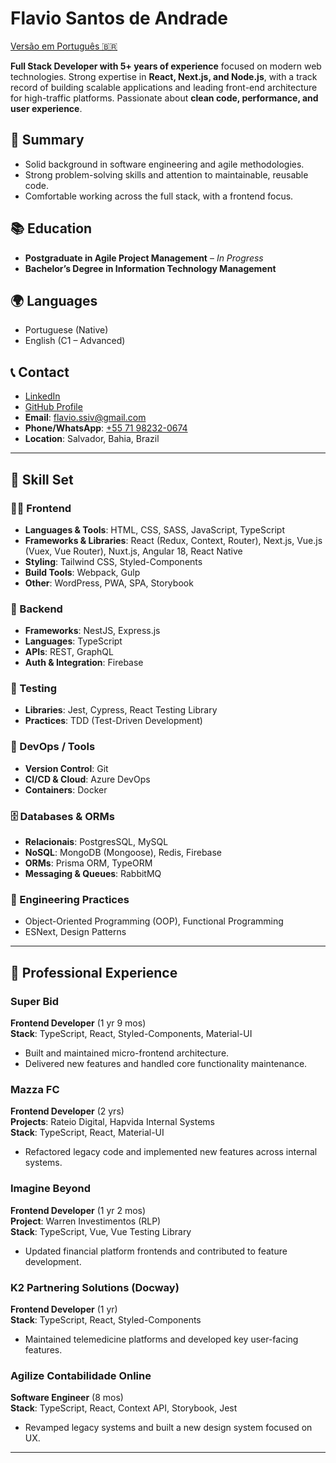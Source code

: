 # Flavio Santos de Andrade

[Versão em Português 🇧🇷](./README_pt-BR.md)

**Full Stack Developer with 5+ years of experience** focused on modern web technologies. Strong expertise in **React, Next.js, and Node.js**, with a track record of building scalable applications and leading front-end architecture for high-traffic platforms. Passionate about **clean code, performance, and user experience**.

## 🎯 Summary

- Solid background in software engineering and agile methodologies.
- Strong problem-solving skills and attention to maintainable, reusable code.
- Comfortable working across the full stack, with a frontend focus.

## 📚 Education

- **Postgraduate in Agile Project Management** – _In Progress_
- **Bachelor’s Degree in Information Technology Management**

## 🌍 Languages

- Portuguese (Native)
- English (C1 – Advanced)

## 📞 Contact

- [LinkedIn](https://www.linkedin.com/in/flavio-andrade-dev/)
- [GitHub Profile](https://github.com/fsassiv)
- **Email**: <flavio.ssiv@gmail.com>
- **Phone/WhatsApp**: [+55 71 98232-0674](https://api.whatsapp.com/send?1=pt_BR&phone=5571982320674)
- **Location**: Salvador, Bahia, Brazil

---

## 🧠 Skill Set

### 🧑‍💻 Frontend

- **Languages & Tools**: HTML, CSS, SASS, JavaScript, TypeScript
- **Frameworks & Libraries**: React (Redux, Context, Router), Next.js, Vue.js (Vuex, Vue Router), Nuxt.js, Angular 18, React Native
- **Styling**: Tailwind CSS, Styled-Components
- **Build Tools**: Webpack, Gulp
- **Other**: WordPress, PWA, SPA, Storybook

### 🔁 Backend

- **Frameworks**: NestJS, Express.js
- **Languages**: TypeScript
- **APIs**: REST, GraphQL
- **Auth & Integration**: Firebase

### 🧪 Testing

- **Libraries**: Jest, Cypress, React Testing Library
- **Practices**: TDD (Test-Driven Development)

### 🧰 DevOps / Tools

- **Version Control**: Git
- **CI/CD & Cloud**: Azure DevOps
- **Containers**: Docker

### 🗄️ Databases & ORMs

- **Relacionais**: PostgresSQL, MySQL
- **NoSQL**: MongoDB (Mongoose), Redis, Firebase
- **ORMs**: Prisma ORM, TypeORM
- **Messaging & Queues**: RabbitMQ

### 📐 Engineering Practices

- Object-Oriented Programming (OOP), Functional Programming
- ESNext, Design Patterns

---

## 💼 Professional Experience

### Super Bid

**Frontend Developer** (1 yr 9 mos)  
**Stack**: TypeScript, React, Styled-Components, Material-UI

- Built and maintained micro-frontend architecture.
- Delivered new features and handled core functionality maintenance.

### Mazza FC

**Frontend Developer** (2 yrs)  
**Projects**: Rateio Digital, Hapvida Internal Systems  
**Stack**: TypeScript, React, Material-UI

- Refactored legacy code and implemented new features across internal systems.

### Imagine Beyond

**Frontend Developer** (1 yr 2 mos)  
**Project**: Warren Investimentos (RLP)  
**Stack**: TypeScript, Vue, Vue Testing Library

- Updated financial platform frontends and contributed to feature development.

### K2 Partnering Solutions (Docway)

**Frontend Developer** (1 yr)  
**Stack**: TypeScript, React, Styled-Components

- Maintained telemedicine platforms and developed key user-facing features.

### Agilize Contabilidade Online

**Software Engineer** (8 mos)  
**Stack**: TypeScript, React, Context API, Storybook, Jest

- Revamped legacy systems and built a new design system focused on UX.

---

